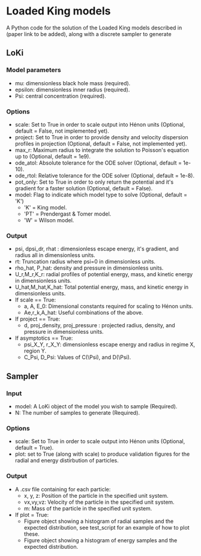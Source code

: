 # Loaded King models
A Python code for the solution of the Loaded King models described in (paper link to be added), along with a discrete sampler to generate 

## LoKi

### Model parameters
- mu: dimensionless black hole mass (required).
- epsilon: dimensionless inner radius (required).
- Psi: central concentration (required).

### Options
- scale: Set to True in order to scale output into Hénon units (Optional, default = False, not implemented yet).
- project: Set to True in order to provide density and velocity dispersion profiles in projection (Optional, default = False, not implemented yet). 
- max_r: Maximum radius to integrate the solution to Poisson's equation up to (Optional, default = 1e9).
- ode_atol: Absolute tolerance for the ODE solver (Optional, default = 1e-10).
- ode_rtol: Relative tolerance for the ODE solver (Optional, default = 1e-8).
- pot_only: Set to True in order to only return the potential and it's gradient for a faster solution (Optional, default = False).
- model: Flag to indicate which model type to solve (Optional, default = 'K')
  - 'K' = King model.
  - 'PT' = Prendergast & Tomer model.
  - 'W' = Wilson model.

### Output
- psi, dpsi_dr, rhat : dimensionless escape energy, it's gradient, and radius all in dimensionless units.
- rt: Truncation radius where psi=0 in dimensionless units.
- rho_hat, P_hat: density and pressure in dimensionless units.
- U_r,M_r,K_r: radial profiles of potential energy, mass, and kinetic energy in dimensionless units.
- U_hat,M_hat,K_hat: Total potential energy, mass, and kinetic energy in dimensionless units.
- If scale == True:
  - a, A, E_0: Dimensional constants required for scaling to Hénon units.
  - Ae,r_k,A_hat: Useful combinations of the above.
- If project == True:
  - d, proj_density, proj_pressure : projected radius, density, and pressure in dimensionless units.
- If asymptotics == True:
  - psi_X_Y, r_X_Y: dimensionless escape energy and radius in regime X, region Y.
  - C_Psi, D_Psi: Values of C(\Psi), and D(\Psi).

## Sampler

### Input

- model: A LoKi object of the model you wish to sample (Required).
- N: The number of samples to generate (Required).

### Options
- scale: Set to True in order to scale output into Hénon units (Optional, default = True).
- plot: set to True (along with scale) to produce validation figures for the radial and energy distirbution of particles.

### Output
- A .csv file containing for each particle:
  - x, y, z: Position of the particle in the specified unit system.
  - vx,vy,vz: Velocity of the particle in the specified unit system.
  - m: Mass of the particle in the specified unit system.
- If plot = True:
  - Figure object showing a histogram of radial samples and the expected distribution, see test_script for an example of how to plot these.
  - Figure object showing a histogram of energy samples and the expected distribution.
